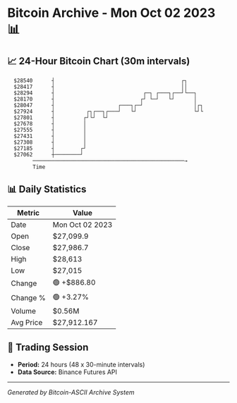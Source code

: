 # Bitcoin Archive - Mon Oct 02 2023 📊

## 📈 24-Hour Bitcoin Chart (30m intervals)

```
  $28540      ┤                                        ┌┐      
  $28417      ┤                                        ││      
  $28294      ┤                            ┌─┐ ┌───┐┌──┘└──┐   
  $28170      ┤                           ┌┘ └─┘   └┘      │   
  $28047      ┤                    ┌───┐┌─┘                │┌┐ 
  $27924      ┤          ┌┐┌──┐┌───┘   └┘                  └┘└ 
  $27801      ┤         ┌┘└┘  └┘                               
  $27678      ┤         │                                      
  $27555      ┤         │                                      
  $27431      ┤         │                                      
  $27308      ┤         │                                      
  $27185      ┤        ┌┘                                      
  $27062      ┼────────┘                                       
        ────────────────────────────────────────────────→
        Time
```

## 📊 Daily Statistics

| Metric | Value |
|--------|-------|
| Date | Mon Oct 02 2023 |
| Open | $27,099.9 |
| Close | $27,986.7 |
| High | $28,613 |
| Low | $27,015 |
| Change | 🟢 +$886.80 |
| Change % | 🟢 +3.27% |
| Volume | $0.56M |
| Avg Price | $27,912.167 |

## 📅 Trading Session

- **Period:** 24 hours (48 x 30-minute intervals)
- **Data Source:** Binance Futures API

---
*Generated by Bitcoin-ASCII Archive System*
